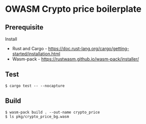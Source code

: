 # OWASM Crypto price boilerplate

## Prerequisite

Install

- Rust and Cargo - https://doc.rust-lang.org/cargo/getting-started/installation.html
- Wasm-pack - https://rustwasm.github.io/wasm-pack/installer/

## Test

```
$ cargo test -- --nocapture
```

## Build

```
$ wasm-pack build . --out-name crypto_price
$ ls pkg/crypto_price_bg.wasm
```
